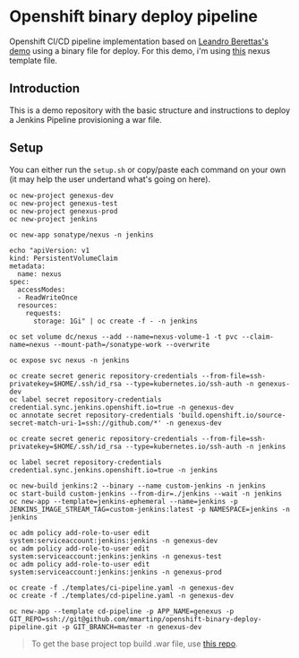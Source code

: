 # Openshift binary deploy pipeline
Openshift CI/CD pipeline implementation based on [Leandro Berettas's demo](https://github.com/leandroberetta/openshift-cicd-pipelines) using a binary file for deploy.
For this demo, i'm using [this](https://github.com/sonatype-nexus-community/deployment-reference-architecture/blob/master/OpenShift/nexus-repository-manager.yaml) nexus template file.

## Introduction
This is a demo repository with the basic structure and instructions to deploy a Jenkins Pipeline provisioning a war file.

## Setup
You can either run the `setup.sh` or copy/paste each command on your own (it may help the user undertand what's going on here).

```
oc new-project genexus-dev
oc new-project genexus-test
oc new-project genexus-prod
oc new-project jenkins

oc new-app sonatype/nexus -n jenkins

echo "apiVersion: v1
kind: PersistentVolumeClaim
metadata:
  name: nexus
spec:
  accessModes:
  - ReadWriteOnce
  resources:
    requests:
      storage: 1Gi" | oc create -f - -n jenkins

oc set volume dc/nexus --add --name=nexus-volume-1 -t pvc --claim-name=nexus --mount-path=/sonatype-work --overwrite

oc expose svc nexus -n jenkins

oc create secret generic repository-credentials --from-file=ssh-privatekey=$HOME/.ssh/id_rsa --type=kubernetes.io/ssh-auth -n genexus-dev
oc label secret repository-credentials credential.sync.jenkins.openshift.io=true -n genexus-dev
oc annotate secret repository-credentials 'build.openshift.io/source-secret-match-uri-1=ssh://github.com/*' -n genexus-dev

oc create secret generic repository-credentials --from-file=ssh-privatekey=$HOME/.ssh/id_rsa --type=kubernetes.io/ssh-auth -n jenkins

oc label secret repository-credentials credential.sync.jenkins.openshift.io=true -n jenkins

oc new-build jenkins:2 --binary --name custom-jenkins -n jenkins
oc start-build custom-jenkins --from-dir=./jenkins --wait -n jenkins
oc new-app --template=jenkins-ephemeral --name=jenkins -p JENKINS_IMAGE_STREAM_TAG=custom-jenkins:latest -p NAMESPACE=jenkins -n jenkins

oc adm policy add-role-to-user edit system:serviceaccount:jenkins:jenkins -n genexus-dev
oc adm policy add-role-to-user edit system:serviceaccount:jenkins:jenkins -n genexus-test
oc adm policy add-role-to-user edit system:serviceaccount:jenkins:jenkins -n genexus-prod

oc create -f ./templates/ci-pipeline.yaml -n genexus-dev
oc create -f ./templates/cd-pipeline.yaml -n genexus-dev

oc new-app --template cd-pipeline -p APP_NAME=genexus -p GIT_REPO=ssh://git@github.com/mmartinp/openshift-binary-deploy-pipeline.git -p GIT_BRANCH=master -n genexus-dev
```

>To get the base project top build .war file, use [this repo](https://github.com/jboss-openshift/openshift-quickstarts/tree/master/tomcat-jdbc).
